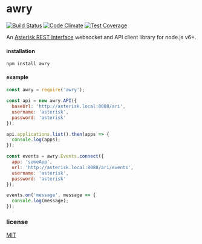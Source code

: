 # awry

[![Build Status][Build Status Image]][Build Link]
[![Code Climate][Code Climate GPA Image]][Code Climate Link]
[![Test Coverage][Test Coverage Image]][Test Coverage Link]

An [Asterisk REST Interface][] websocket and API client library for node.js
v6+.

#### installation

`npm install awry`

#### example

```js
const awry = require('awry');

const api = new awry.API({
  baseUrl: 'http://asterisk.local:8088/ari',
  username: 'asterisk',
  password: 'asterisk'
});

api.applications.list().then(apps => {
  console.log(apps);
});

const events = awry.Events.connect({
  app: 'someApp',
  url: 'http://asterisk.local:8088/ari/events',
  username: 'asterisk',
  password: 'asterisk'
});

events.on('message', message => {
  console.log(message);
});
```

### license
[MIT](LICENSE-MIT)

[Asterisk REST Interface]: https://wiki.asterisk.org/wiki/pages/viewpage.action?pageId=29395573
[Build Status Image]: https://travis-ci.org/chadxz/awry.svg?branch=master
[Build Link]: https://travis-ci.org/chadxz/awry
[Test Coverage Image]: https://codeclimate.com/github/chadxz/awry/badges/coverage.svg
[Test Coverage Link]: https://codeclimate.com/github/chadxz/awry/coverage
[Code Climate GPA Image]: https://codeclimate.com/github/chadxz/awry/badges/gpa.svg
[Code Climate Link]: https://codeclimate.com/github/chadxz/awry
[Dependencies Status Image]: https://david-dm.org/chadxz/awry.svg
[Dependencies Status Link]: https://david-dm.org/chadxz/awry
